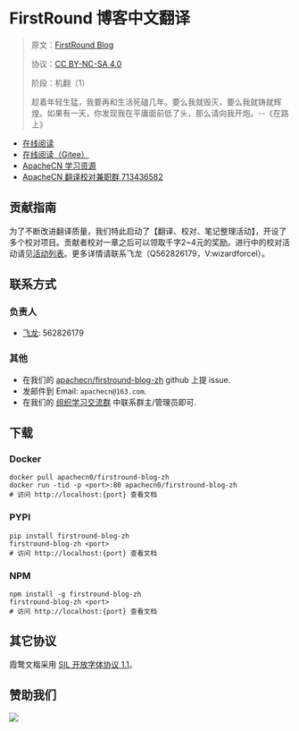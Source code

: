 <!--
    需要填充的占位符：
    
    README.md
    
        FirstRound 博客中文翻译：文档中文名
        FirstRound Blog：文档英文名
        https://review.firstround.com：文档原始链接
        fstrd：域名前缀
        飞龙：负责人名称
        wizardforcel：负责人 Github 用户名
        562826179：负责人 QQ
        firstround-blog-zh：ApacheCN 的 Github 仓库名称
        firstround-blog-zh：DockerHub 仓库名称
        firstround-blog-zh：PYPI 包名称
        firstround-blog-zh：NPM 包名称
    
    CNAME
    
        fstrd：域名前缀

    index.html
    
        FirstRound 博客中文翻译：文档中文名
        #333：显示颜色
        firstround-blog-zh：ApacheCN 的 Github 仓库名称

    asset/docsify-apachecn-footer.js
    
        firstround-blog-zh：ApacheCN 的 Github 仓库名称
-->

# FirstRound 博客中文翻译

> 原文：[FirstRound Blog](https://review.firstround.com)
> 
> 协议：[CC BY-NC-SA 4.0](http://creativecommons.org/licenses/by-nc-sa/4.0/)
> 
> 阶段：机翻（1）
> 
> 趁着年轻生猛，我要再和生活死磕几年。要么我就毁灭，要么我就铸就辉煌。如果有一天，你发现我在平庸面前低了头，那么请向我开炮。--《在路上》

* [在线阅读](https://fstrd.apachecn.org)
* [在线阅读（Gitee）](https://apachecn.gitee.io/doc-template/)
* [ApacheCN 学习资源](http://docs.apachecn.org/)
* [ApacheCN 翻译校对兼职群 713436582](https://jq.qq.com/?_wv=1027&k=VSNtgpjb)

## 贡献指南

为了不断改进翻译质量，我们特此启动了【翻译、校对、笔记整理活动】，开设了多个校对项目。贡献者校对一章之后可以领取千字2\~4元的奖励。进行中的校对活动请见[活动列表](https://home.apachecn.org/#/docs/activity/docs-activity)。更多详情请联系飞龙（Q562826179，V:wizardforcel）。

## 联系方式

### 负责人

* [飞龙](https://github.com/wizardforcel): 562826179

### 其他

*   在我们的 [apachecn/firstround-blog-zh](https://github.com/apachecn/firstround-blog-zh) github 上提 issue.
*   发邮件到 Email: `apachecn@163.com`.
*   在我们的 [组织学习交流群](https://www.apachecn.org/#/docs/join) 中联系群主/管理员即可.

## 下载

### Docker

```
docker pull apachecn0/firstround-blog-zh
docker run -tid -p <port>:80 apachecn0/firstround-blog-zh
# 访问 http://localhost:{port} 查看文档
```

### PYPI

```
pip install firstround-blog-zh
firstround-blog-zh <port>
# 访问 http://localhost:{port} 查看文档
```

### NPM

```
npm install -g firstround-blog-zh
firstround-blog-zh <port>
# 访问 http://localhost:{port} 查看文档
```

## 其它协议

霞鹜文楷采用 [SIL 开放字体协议 1.1](https://github.com/lxgw/LxgwWenKai/blob/main/SIL_Open_Font_License_1.1.txt)。

## 赞助我们

![](http://data.apachecn.org/img/about/donate.jpg)
